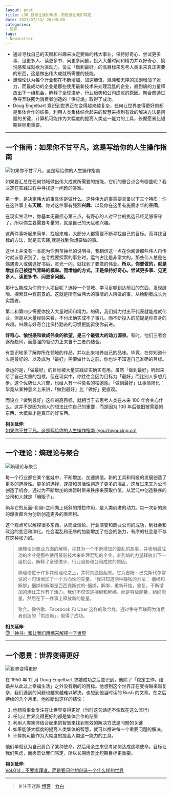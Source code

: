 ```yaml
---
layout: post
title: L30_目标让我们焦虑，而愿景让我们笃定
date: 2023/07/23/ 20:00:00
categories:
- 资讯
tags:
- NewsLetter
---
```


- 通过寻找自己的天赋和兴趣来决定要做的伟大事业，保持好奇心、尝试更多事、见更多人、读更多书、问更多问题，投入大量时间和精力并以好奇心、愉悦感和成就欲为驱动力，设立「做到最好」的高目标来思考人类未来真正需要的东西，这是做出伟大成就所需要的技能。
- 熵理论认为每个行业都在不断增加、加速熵值，混沌和无序的加剧增加了张力，而最成功的企业是那些使用最新技术来处理混乱的企业，直到熵的力量释放出下一组机会，解释了全球进步、行业趋势和公司成败的原因。聚合商通过争夺互联网为消费者创造的「供应熵」取得了成功。
- Doug Engelbart 意识到世界正在变得越来越复杂，任何让世界变得更好的都是集体合作的结果，利用人类集体结合起来的智慧来找到有效的解决方法是问题的关键，计算机可能作为大幅度的提高人类这一能力的工具，长期愿景比短期目标更重要。

---

## 一个指南：如果你不甘平凡，这是写给你的人生操作指南

![如果你不甘平凡，这是写给你的人生操作指南](https://pics.naaln.com/blog/2023-07-23-096651.png-basicBlog)

如果要汇总在任何领域做出伟大成就所需要的技能，它们的重合点会有哪些呢？我决定在实践过程中寻找这一问题的答案。

第一步，是决定伟大的事具体是做什么。这件伟大的事需要具备以下三个特质：你在这件事上有**天赋**、你对这件事有强烈**兴趣**、以及你在这里有施展才华的**空间**。

在现实生活中，你基本无需担心第三点，有野心的人对平台的挑选已经足够保守了。所以你主要需要考量的，就是自己的天赋和兴趣。

这两件事听起来简单，找起来难，大部分人都需要不断寻找自己的目标。而寻找目标的方法，就是去实践,就是找到你想要做的事。

这世上并没有一本能为你剥茧抽丝的说明书，我相信这一点在你阅读那些伟人自传时就该意识到了。在寻找要探索的事业时，运气占比是非常大的。那些伟人总是在偶遇贵人或偶遇好书后，灵光一闪，就找到了要做的伟业。**所以，你要做的，就是增加自己被运气青睐的概率。而增加的方式，正是保持好奇心。尝试更多事、见更多人、读更多书、问更多问题。**

那什么能成为你的个人项目呢？选择一个领域、学习足够到达前沿的东西、发现缝隙、探索其中有前景的。这就是所有做伟大的事情的人所做的事，从绘制者成长为实践者。

第二和第四步需要你投入大量时间和精力。的确，我们努力付出不代表就能成就伟业，但是从大量经验来看，不付出确实成不了事儿。而不断投入的前提是你自身的兴趣。兴趣与好奇会比保持勤奋的习惯更能驱使你前进。

**好奇心、愉悦感和做成伟业的欲望，是三个最强大的动力源泉**。有时，他们三者会逐渐趋同，而最强的驱动力正来自于三者的结合。

有意识地多了解你所在领域的作品，并以此来培养自己的品味。毕竟，在你知道什么是最好的、以及成为「最好」需要做什么之前，你也许不知道自己准确的目标。

幸运的是，「做最好」的目标被大量实践证实确实有用。虽然「做到最好」听起来给了自己太重的包袱，但在现实中，你往往会因为目标为「最好」而比别人多想几步。这个优势让人兴奋，也给人有一种莫名的松弛感。「做到最好」让事情简化：毕竟从某种意义上来讲，「做到最好」比「做好」更直观。

而设立「做到最好」这样的高目标，就相当于去思考人类在未来 100 年会关心什么。这并不是因为别人的想法比你自己的重要，而是因为 100 年后依旧被需要的东西，大概率才是真正的好东西。

**相关延伸**:  
[如果你不甘平凡，这是写给你的人生操作指南 (youzhiyouxing.cn)](https://youzhiyouxing.cn/materials/1483)

---

## 一个理论：熵理论与聚合

![熵理论与聚合](https://pics.naaln.com/blog/2023-07-23-dbf4b6.jpeg-basicBlog)

每一个行业都在某个套娃中，不断增加、加速熵值。新的工具和科技的发展创造了更多的选择性。更多的选择、速度和灵活性创造了更多的混乱，这反过来又为公司创造了机会，通过为不断增加的熵暂时带来秩序来获取价值。从混沌中创造秩序的公司和人就是「熵贩子」。

熵与它的反面–负熵–之间向上倾斜的推拉作用，是人类前进的动力。每一次新的熵的爆发都会为创新创造更多的表面积。

这个观点可以解释很多东西，从商业理论、行业演变和商业公司的成功，到社会和政治的变迁和演化。社会混乱和无序的加剧增加了社会的张力，有序的社会是不存在这种张力的。

> 熵理论对商业方面的解释，视其为一个不断增加的混乱的故事，并表明最成功的企业是那些使用最新技术来处理混乱的企业，直到熵的力量释放出下一组机会。解释了全球进步、行业趋势和公司成败的原因。
>
> 熵理论位于许多其他理论之上，并将其连接起来。它为吉姆 - 巴克斯代尔常说的一句话增加了一个方向性的矢量。「我只知道两种赚钱的方法： 捆绑和解绑」捆绑和解绑是西西弗斯式的–捆绑，解绑，重新开始，重复。不断增加的熵让工作有了活力。我们不仅仅是捆绑和解绑，而是释放能量，组织能量，然后在下一件事上释放新的能量。
>
> 聚合。像谷歌、Facebook 和 Uber 这样的聚合商，通过争夺互联网为消费者创造的「供应熵」，取得了成功。

**相关延伸**:  
[😇「神书」和让我们用熵来解释一下世界](https://rizime.substack.com/p/95a)

---

## 一个愿景：世界变得更好

![世界变得更好](https://pics.naaln.com/blog/2023-07-23-fc1da9.jpg-basicBlog)

在 1950 年 12 月 Doug Engelbart 求婚成功之后意识到，他除了「稳定工作，结婚并从此过上幸福生活」之外没有别的的目标。他想到这个世界正在变得越来越复杂，我们遇到的问题也越来越难以解决。也想到他当时读的 Bush 的文章。在之后持续的几个月里，他推断出这样的结论：

1. 他想将事业专注在让世界变得更好（当时这句话还不像现在这么流行）
2. 任何让世界变得更好的都是集体合作的结果
3. 利用人类集体结合起来的智慧来找到有效的解决方法是问题的关键
4. 如果能够大幅度的提高人类集体的智慧，就可以推进每一个重要问题的解决。
5. 计算机可能作为大幅度的提高人类这一能力的工具。

他们早就认为自己肩负了某种使命，然后用余生来思考如何达成这项使命。目标让我们焦虑，而愿景让我们笃定，所以长期愿景比短期目标更重要。

**相关延伸**:  
[Vol.014：不要崇拜谁，而是要问他想创造一个什么样的世界](https://xiaobot.net/post/93af76ac-bfae-44e5-a7f5-4a096039f994)

---

> 关注不迷路 [博客](https://blog.naaln.com/)｜[竹白](https://space.zhubai.love/)
